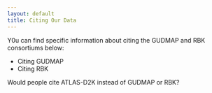 ```yaml
---
layout: default
title: Citing Our Data
---
```


Y0u can find specific information about citing the GUDMAP and RBK consortiums below:

- Citing GUDMAP
- Citing RBK

Would people cite ATLAS-D2K instead of GUDMAP or RBK?
